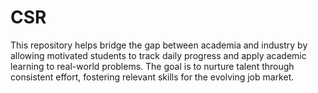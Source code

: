 # CSR
This repository helps bridge the gap between academia and industry by allowing motivated students to track daily progress and apply academic learning to real-world problems. The goal is to nurture talent through consistent effort, fostering relevant skills for the evolving job market.
